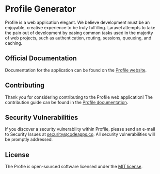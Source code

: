 # Profile Generator

Profile is a web application elegant. We believe development must be an enjoyable, creative experience to be truly fulfilling. Laravel attempts to take the pain out of development by easing common tasks used in the majority of web projects, such as authentication, routing, sessions, queueing, and caching.

## Official Documentation

Documentation for the application can be found on the [Profile website](http://codeapps.co/profile).

## Contributing

Thank you for considering contributing to the Profile web application! The contribution guide can be found in the [Profile documentation](http://codeapps.co/docs/contributions).

## Security Vulnerabilities

If you discover a security vulnerability within Profile, please send an e-mail to Security Issues at security@codeapps.co. All security vulnerabilities will be promptly addressed.

## License

The Profle is open-sourced software licensed under the [MIT license](http://opensource.org/licenses/MIT).
